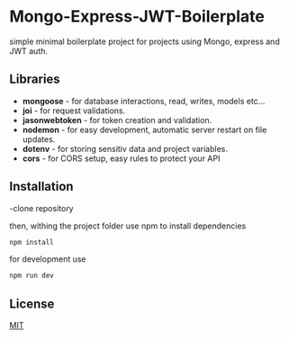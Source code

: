 # Mongo-Express-JWT-Boilerplate

simple minimal boilerplate project for projects using Mongo, express and JWT auth.

## Libraries 

- **mongoose** - for database interactions, read, writes, models etc...
- **joi** - for request validations.
- **jasonwebtoken** - for token creation and validation.
- **nodemon** - for easy development, automatic server restart on file updates.
- **dotenv** - for storing sensitiv data and project variables.
- **cors** - for CORS setup, easy rules to protect your API

## Installation

-clone repository

then, withing the project folder use npm to install dependencies
```bash
npm install
```
for development use 
```bash
npm run dev
```

## License
[MIT](https://choosealicense.com/licenses/mit/)
